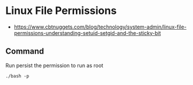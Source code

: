 # Linux File Permissions

- https://www.cbtnuggets.com/blog/technology/system-admin/linux-file-permissions-understanding-setuid-setgid-and-the-sticky-bit

## Command

Run persist the permission to run as root
```
./bash -p
```
